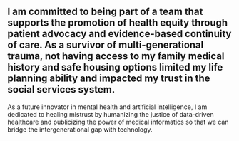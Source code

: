 I am committed to being part of a team that supports the promotion of health equity through patient advocacy and evidence-based continuity of care. As a survivor of multi-generational trauma, not having access to my family medical history and safe housing options limited my life planning ability and impacted my trust in the social services system.
-----
As a future innovator in mental health and artificial intelligence, I am dedicated to healing mistrust by humanizing the justice of data-driven healthcare and publicizing the power of medical informatics so that we can bridge the intergenerational gap with technology.

